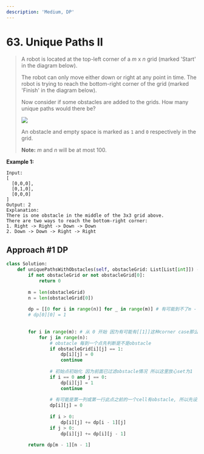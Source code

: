 ```yaml
---
description: 'Medium, DP'
---
```


# 63. Unique Paths II

> A robot is located at the top-left corner of a _m_ x _n_ grid \(marked 'Start' in the diagram below\).
>
> The robot can only move either down or right at any point in time. The robot is trying to reach the bottom-right corner of the grid \(marked 'Finish' in the diagram below\).
>
> Now consider if some obstacles are added to the grids. How many unique paths would there be?
>
> ![](https://assets.leetcode.com/uploads/2018/10/22/robot_maze.png)
>
> An obstacle and empty space is marked as `1` and `0` respectively in the grid.
>
> **Note:** _m_ and _n_ will be at most 100.

**Example 1:**

```text
Input:
[
  [0,0,0],
  [0,1,0],
  [0,0,0]
]
Output: 2
Explanation:
There is one obstacle in the middle of the 3x3 grid above.
There are two ways to reach the bottom-right corner:
1. Right -> Right -> Down -> Down
2. Down -> Down -> Right -> Right
```

## Approach \#1 DP

```python
class Solution:
    def uniquePathsWithObstacles(self, obstacleGrid: List[List[int]]) -> int:
        if not obstacleGrid or not obstacleGrid[0]:
            return 0
        
        m = len(obstacleGrid)
        n = len(obstacleGrid[0])
        
        dp = [[0 for i in range(n)] for _ in range(m)] # 有可能到不了m - 1, n - 1的位置所以需要初始化dp数组为0
        # dp[0][0] = 1
        
        
        for i in range(m): # 从 0 开始 因为有可能有[[1]]这种corner case那么最一开始就不行
            for j in range(n):
                # obstacle 每到一个点先判断是不是obstacle
                if obstacleGrid[i][j] == 1:
                    dp[i][j] = 0
                    continue
                    
                # 初始点初始化 因为前面已过滤obstacle情况 所以这里放心set为1
                if i == 0 and j == 0:
                    dp[i][j] = 1
                    continue
                
                # 有可能是第一列或第一行此点之前的一个cell有obstacle, 所以先设为0
                dp[i][j] = 0
                
                if i > 0:
                    dp[i][j] += dp[i - 1][j]
                if j > 0:
                    dp[i][j] += dp[i][j - 1]
        
        return dp[m - 1][n - 1]
```

